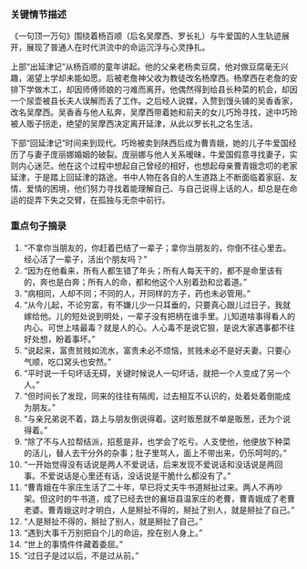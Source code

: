 ### 关键情节描述
《一句顶一万句》围绕着杨百顺（后名吴摩西、罗长礼）与牛爱国的人生轨迹展开，展现了普通人在时代洪流中的命运沉浮与心灵挣扎。

上部“出延津记”从杨百顺的童年讲起。他的父亲老杨卖豆腐，他对做豆腐毫无兴趣，渴望上学却未能如愿。后被老詹神父收为教徒改名杨摩西。杨摩西在老詹的安排下学做木工，却因师傅师娘的刁难而离开。他偶然得到给县长种菜的机会，却因一个尿壶被县长夫人误解而丢了工作。之后经人说媒，入赘到馒头铺的吴香香家，改名吴摩西。吴香香与他人私奔，吴摩西带着她和前夫的女儿巧玲寻找，途中巧玲被人贩子拐走，绝望的吴摩西决定离开延津，从此以罗长礼之名生活。

下部“回延津记”时间来到现代。巧玲被卖到陕西后成为曹青娥，她的儿子牛爱国经历了与妻子庞丽娜婚姻的破裂。庞丽娜与他人关系暧昧，牛爱国假意寻找妻子，实则内心迷茫。他在这个过程中想起自己曾经的相好，也想起母亲曹青娥念叨的老家延津，于是踏上回延津的路途。书中人物在各自的人生道路上不断面临着家庭、友情、爱情的困境，他们努力寻找着能理解自己、与自己说得上话的人，却总是在命运的捉弄下失之交臂，在孤独与无奈中前行。

### 重点句子摘录
1. “不拿你当朋友的，你赶着巴结了一辈子；拿你当朋友的，你倒不往心里去。经心活了一辈子，活出个朋友吗？”
2. “因为在他看来，所有人都生错了年头；所有人每天干的，都不是命里该有的，奔也是白奔；所有人的命，都和他这个人别着劲和岔着道。”
3. “病相同，人却不同；不同的人，开同样的方子，药也未必管用。”
4. “从今儿起，不论穷富，有不嫌儿少一只耳垂的，只要真心跟儿过日子，我就嫁给他。儿的短处说到明处，一辈子没有把柄在谁手里。儿知道啥事得看人的内心。可世上啥最毒？就是人的心。人心毒不是说它狠，是说大家遇事都不往好处想，盼着事坏。”
5. “说起来，富贵贫贱如流水，富贵未必不烦恼，贫贱未必不是好夫妻。只要心气顺，吃口窝头也安然。”
6. “平时说一千句坏话无碍，关键时候说人一句坏话，就把一个人变成了另一个人。”
7. “但时间长了发现，同来的往往有隔阂，过去相互不认识的，处着处着倒能成为朋友。”
8. “与亲兄弟说不着，路上与朋友倒说得着。这时贩葱就不单是贩葱，还为个说得着。”
9. “除了不与人拉帮结派，招惹是非，也学会了吃亏。人支使他，他便放下种菜的活儿，替人去干分外的杂事；肚子里骂人，面上不带出来，仍乐呵呵的。”
10. “一开始觉得没有话说是两人不爱说话，后来发现不爱说话和没话说是两回事。不爱说话是心里还有话，没话说是干脆什么都没有了。”
11. “曹青娥在牛家庄生活了二十年，早已将丈夫牛书道掰扯过来。两人不再吵架。但这时的牛书道，成了已经去世的襄垣县温家庄的老曹，曹青娥成了老曹老婆。曹青娥这时才明白，人是掰扯不得的，掰扯了别人，就是掰扯了自己。”
12. “人是掰扯不得的，掰扯了别人，就是掰扯了自己。”
13. “遇到大事千万别把自个儿的命运，拴在别人身上。”
14. “世上的事情件件藏着委屈。”
15. “过日子是过以后，不是过从前。”